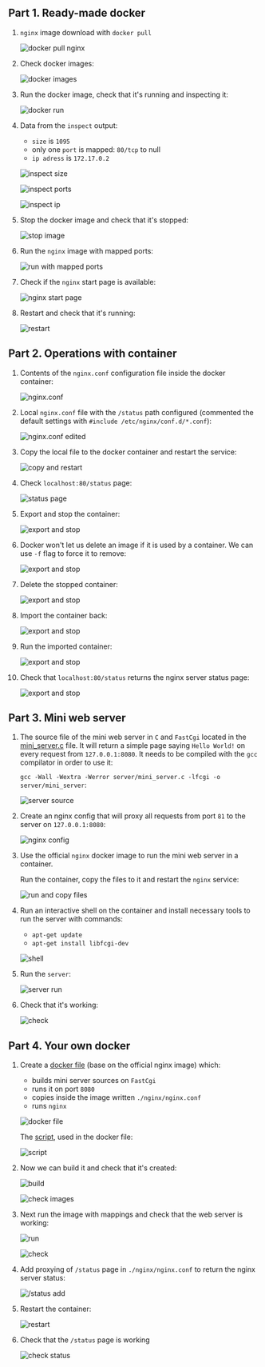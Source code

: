 ## Part 1. Ready-made docker
1. `nginx` image download with `docker pull`

    ![docker pull nginx](img/part1_1.png)

1. Check docker images:
   
    ![docker images](img/part1_2.png)

1. Run the docker image, check that it's running and inspecting it:

    ![docker run](img/part1_3.png)

1. Data from the `inspect` output:
    + `size` is `1095`
    + only one `port` is mapped: `80/tcp` to null
    + `ip adress` is `172.17.0.2`
    
    ![inspect size](img/part1_4.png)

    ![inspect ports](img/part1_5.png)

    ![inspect ip](img/part1_6.png)

1. Stop the docker image and check that it's stopped:

    ![stop image](img/part1_7.png)

1. Run the `nginx` image with mapped ports:

    ![run with mapped ports](img/part1_8.png)

1. Check if the `nginx` start page is available:

    ![nginx start page](img/part1_9.png)

1. Restart and check that it's running:

    ![restart](img/part1_10.png)

## Part 2. Operations with container

1. Contents of the `nginx.conf` configuration file inside the docker container:

    ![nginx.conf](img/part2_1.png)

1. Local `nginx.conf` file with the `/status` path configured (commented the default settings with `#include /etc/nginx/conf.d/*.conf`):

    ![nginx.conf edited](img/part2_2.png)

1. Copy the local file to the docker container and restart the service:

    ![copy and restart](img/part2_3.png)

1. Check `localhost:80/status` page:

    ![status page](img/part2_4.png)

1. Export and stop the container:

    ![export and stop](img/part2_5.png)

1. Docker won't let us delete an image if it is used by a container. We can use `-f` flag to force it to remove:

    ![export and stop](img/part2_6.png)

1. Delete the stopped container:

    ![export and stop](img/part2_7.png)

1. Import the container back:

    ![export and stop](img/part2_8.png)

1. Run the imported container:

    ![export and stop](img/part2_9.png)

1. Check that `localhost:80/status` returns the nginx server status page:

    ![export and stop](img/part2_10.png)

## Part 3. Mini web server

1. The source file of the mini web server in `C` and `FastCgi` located in the [mini_server.c](./server/mini_server.c) file. It will return a simple page saying `Hello World!` on every request from `127.0.0.1:8080`. It needs to be compiled with the `gcc` compilator in order to use it:

    `gcc -Wall -Wextra -Werror server/mini_server.c -lfcgi -o server/mini_server`:

    ![server source](img/part3_1.png)

1. Create an nginx config that will proxy all requests from port `81` to the server on `127.0.0.1:8080`:

    ![nginx config](img/part3_2.png)

1. Use the official `nginx` docker image to run the mini web server in a container.

    Run the container, copy the files to it and restart the `nginx` service:

    ![run and copy files](img/part3_3.png)

1. Run an interactive shell on the container and install necessary tools to run the server with commands:

    + `apt-get update`
    + `apt-get install libfcgi-dev`

    ![shell](img/part3_4.png)

1. Run the `server`:

    ![server run](img/part3_5.png)

1. Check that it's working:

    ![check](img/part3_6.png)

## Part 4. Your own docker

1. Create a [docker file](./Dockerfile) (base on the official nginx image) which:

    + builds mini server sources on `FastCgi`
    + runs it on port `8080`
    + copies inside the image written `./nginx/nginx.conf`
    + runs `nginx`

    ![docker file](img/part4_1.png)

    The [script](./run.sh), used in the docker file:

    ![script](img/part4_2.png)

1. Now we can build it and check that it's created:

    ![build](img/part4_3.png)

    ![check images](img/part4_4.png)

1. Next run the image with mappings and check that the web server is working:

    ![run](img/part4_5.png)

    ![check](img/part4_6.png)

1. Add proxying of `/status` page in `./nginx/nginx.conf` to return the nginx server status:

    ![/status add](img/part4_7.png)

1. Restart the container:

    ![restart](img/part4_8.png)

1. Check that the `/status` page is working

    ![check status](img/part4_9.png)
